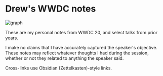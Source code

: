 # Drew's WWDC notes

![graph](graph.png)

These are my personal notes from WWDC 20, and select talks from prior years.

I make no claims that I have accurately captured the speaker's objective.  These notes may reflect whatever thoughts I had during the session, whether or not they related to anything the speaker said.

Cross-links use Obsidian (Zettelkasten)-style links.


